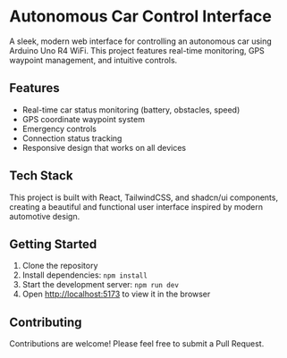 # Autonomous Car Control Interface

A sleek, modern web interface for controlling an autonomous car using Arduino Uno R4 WiFi. This project features real-time monitoring, GPS waypoint management, and intuitive controls.

## Features

- Real-time car status monitoring (battery, obstacles, speed)
- GPS coordinate waypoint system
- Emergency controls
- Connection status tracking
- Responsive design that works on all devices

## Tech Stack

This project is built with React, TailwindCSS, and shadcn/ui components, creating a beautiful and functional user interface inspired by modern automotive design.

## Getting Started

1. Clone the repository
2. Install dependencies: `npm install`
3. Start the development server: `npm run dev`
4. Open [http://localhost:5173](http://localhost:5173) to view it in the browser

## Contributing

Contributions are welcome! Please feel free to submit a Pull Request.